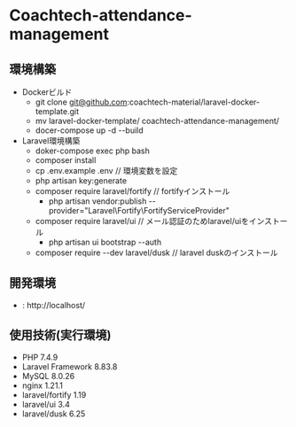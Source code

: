# Coachtech-attendance-management

## 環境構築
- Dockerビルド
  - git clone git@github.com:coachtech-material/laravel-docker-template.git
  - mv laravel-docker-template/ coachtech-attendance-management/
  - docer-compose up -d --build
- Laravel環境構築
  - doker-compose exec php bash
  - composer install
  - cp .env.example .env  // 環境変数を設定
  - php artisan key:generate
  - composer require laravel/fortify // fortifyインストール
    - php artisan vendor:publish --provider="Laravel\Fortify\FortifyServiceProvider"
  - composer require laravel/ui // メール認証のためlaravel/uiをインストール
    - php artisan ui bootstrap --auth
  - composer require --dev laravel/dusk // laravel duskのインストール

## 開発環境
-  : http://localhost/


## 使用技術(実行環境)
- PHP 7.4.9
- Laravel Framework 8.83.8
- MySQL 8.0.26
- nginx 1.21.1
- laravel/fortify 1.19
- laravel/ui 3.4
- laravel/dusk 6.25
